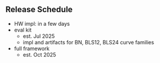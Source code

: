 ## Release Schedule

- HW impl: in a few days
- eval kit
  - est. Jul 2025
  - impl and artifacts for BN, BLS12, BLS24 curve families
- full framework
  - est. Oct 2025
  
